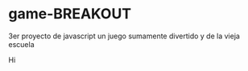 # game-BREAKOUT
3er proyecto de javascript un juego sumamente divertido y de la vieja escuela 
<p> Hi </p>
